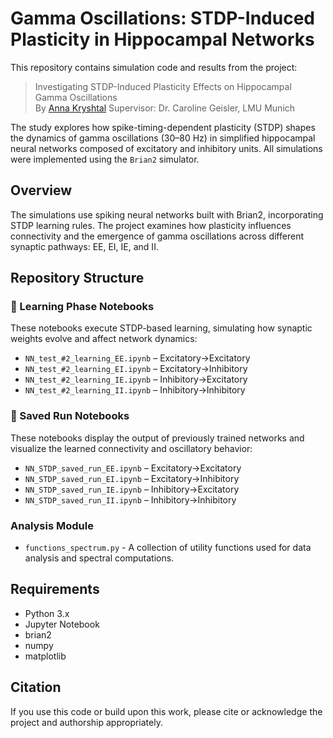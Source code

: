# Gamma Oscillations: STDP-Induced Plasticity in Hippocampal Networks

This repository contains simulation code and results from the project:

> Investigating STDP-Induced Plasticity Effects on Hippocampal Gamma Oscillations  
> By [Anna Kryshtal](https://github.com/annkryshtal) 
> Supervisor: Dr. Caroline Geisler, LMU Munich

The study explores how spike-timing-dependent plasticity (STDP) shapes the dynamics of gamma oscillations (30–80 Hz) in simplified hippocampal neural networks composed of excitatory and inhibitory units. All simulations were implemented using the `Brian2` simulator.

## Overview

The simulations use spiking neural networks built with Brian2, incorporating STDP learning rules. The project examines how plasticity influences connectivity and the emergence of gamma oscillations across different synaptic pathways: EE, EI, IE, and II.

## Repository Structure

### 🧠 Learning Phase Notebooks

These notebooks execute STDP-based learning, simulating how synaptic weights evolve and affect network dynamics:

- `NN_test_#2_learning_EE.ipynb` – Excitatory→Excitatory
- `NN_test_#2_learning_EI.ipynb` – Excitatory→Inhibitory
- `NN_test_#2_learning_IE.ipynb` – Inhibitory→Excitatory
- `NN_test_#2_learning_II.ipynb` – Inhibitory→Inhibitory

### 📁 Saved Run Notebooks

These notebooks display the output of previously trained networks and visualize the learned connectivity and oscillatory behavior:

- `NN_STDP_saved_run_EE.ipynb` – Excitatory→Excitatory
- `NN_STDP_saved_run_EI.ipynb` – Excitatory→Inhibitory
- `NN_STDP_saved_run_IE.ipynb` – Inhibitory→Excitatory
- `NN_STDP_saved_run_II.ipynb` – Inhibitory→Inhibitory

### Analysis Module

- `functions_spectrum.py` - A collection of utility functions used for data analysis and spectral computations.

## Requirements

- Python 3.x
- Jupyter Notebook
- brian2
- numpy
- matplotlib

## Citation

If you use this code or build upon this work, please cite or acknowledge the project and authorship appropriately.